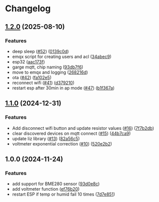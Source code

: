 # Changelog

## [1.2.0](https://github.com/sondresjolyst/liz-sensors/compare/v1.1.0...v1.2.0) (2025-08-10)


### Features

* deep sleep ([#52](https://github.com/sondresjolyst/liz-sensors/issues/52)) ([0139c0d](https://github.com/sondresjolyst/liz-sensors/commit/0139c0dd5e194e585fd49ba69620a2ce6850fd93))
* emqx script for creating users and acl ([34abec9](https://github.com/sondresjolyst/liz-sensors/commit/34abec9ae40e6c37e34738c19f30b79af0d41b01))
* esp32 ([aac173f](https://github.com/sondresjolyst/liz-sensors/commit/aac173f91aa43422f035a25af99483b9dd24c71a))
* garge mqtt, chip naming ([93db7f6](https://github.com/sondresjolyst/liz-sensors/commit/93db7f63a2b4ad7946b18c267bcb188fe8ae3076))
* move to emqx and logging ([268216d](https://github.com/sondresjolyst/liz-sensors/commit/268216d0e0aa388f3afb5a22520d57a8c60dfb11))
* ota ([#42](https://github.com/sondresjolyst/liz-sensors/issues/42)) ([fa102e5](https://github.com/sondresjolyst/liz-sensors/commit/fa102e535304ba1b2b8679088578786951ce5ac2))
* reconnect wifi ([#41](https://github.com/sondresjolyst/liz-sensors/issues/41)) ([d379210](https://github.com/sondresjolyst/liz-sensors/commit/d379210903855eb51af8a8aa1a10627c74eb0c7d))
* restart esp after 30min in ap mode ([#47](https://github.com/sondresjolyst/liz-sensors/issues/47)) ([b1f367a](https://github.com/sondresjolyst/liz-sensors/commit/b1f367a2116ffc1238ec697edb8ca4a9438ff282))

## [1.1.0](https://github.com/sondresjolyst/ReadTempAndHumidity/compare/v1.0.0...v1.1.0) (2024-12-31)


### Features

* Add disconnect wifi button and update resistor values ([#16](https://github.com/sondresjolyst/ReadTempAndHumidity/issues/16)) ([7f7b2db](https://github.com/sondresjolyst/ReadTempAndHumidity/commit/7f7b2dbf6480bca77c49b0f49c84de614a5afcf4))
* clear discovered devices on mqtt connect ([#15](https://github.com/sondresjolyst/ReadTempAndHumidity/issues/15)) ([44b7ca9](https://github.com/sondresjolyst/ReadTempAndHumidity/commit/44b7ca900ee3a1d1843a49a8f0f2101eacec3b31))
* update liz library ([#13](https://github.com/sondresjolyst/ReadTempAndHumidity/issues/13)) ([82a56c5](https://github.com/sondresjolyst/ReadTempAndHumidity/commit/82a56c53015a5911a2f03a102e0812599baf3a18))
* voltmeter exponential correction ([#10](https://github.com/sondresjolyst/ReadTempAndHumidity/issues/10)) ([520e2b2](https://github.com/sondresjolyst/ReadTempAndHumidity/commit/520e2b2ddef42d0b414009e25ad73d3146d3929d))

## 1.0.0 (2024-11-24)


### Features

* add support for BME280 sensor ([93d0e8c](https://github.com/sondresjolyst/ReadTempAndHumidity/commit/93d0e8c4809605525ba1d0de92667ec27f99ab57))
* add voltmeter function ([ef76b20](https://github.com/sondresjolyst/ReadTempAndHumidity/commit/ef76b20ffd68cb40df00a7c2bb684850c44f1c26))
* restart ESP if temp or humid fail 10 times ([7d7e851](https://github.com/sondresjolyst/ReadTempAndHumidity/commit/7d7e85164cb90c81dfba13be1f3010f54c79e531))
